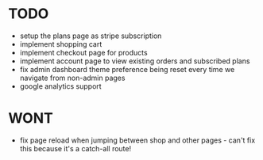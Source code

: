 # TODO

- setup the plans page as stripe subscription
- implement shopping cart
- implement checkout page for products
- implement account page to view existing orders and subscribed plans
- fix admin dashboard theme preference being reset every time we navigate from non-admin pages
- google analytics support

# WONT

- fix page reload when jumping between shop and other pages - can't fix this because it's a catch-all route!
